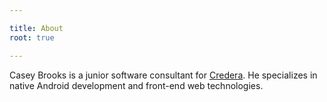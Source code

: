 ```yaml
---

title: About
root: true

---
```


Casey Brooks is a junior software consultant for [Credera](https://www.credera.com/). He specializes in native Android 
development and front-end web technologies.